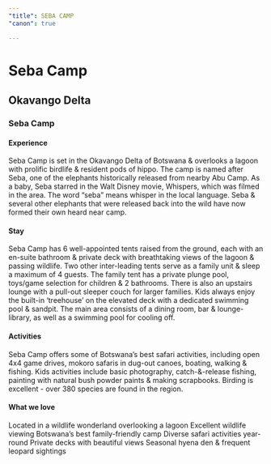 ```yaml
---
"title": SEBA CAMP
"canon": true

---
```


# Seba Camp
## Okavango Delta
### Seba Camp

#### Experience
Seba Camp is set in the Okavango Delta of Botswana &amp; overlooks a lagoon with prolific birdlife &amp; resident pods of hippo.  The camp is named after Seba, one of the elephants historically released from nearby Abu Camp.
As a baby, Seba starred in the Walt Disney movie, Whispers, which was filmed in the area.  The word “seba” means whisper in the local language.  Seba &amp; several other elephants that were released back into the wild have now formed their own heard near camp.

#### Stay
Seba Camp has 6 well-appointed tents raised from the ground, each with an en-suite bathroom &amp; private deck with breathtaking views of the lagoon &amp; passing wildlife.
Two other inter-leading tents serve as a family unit &amp; sleep a maximum of 4 guests.  The family tent has a private plunge pool, toys/game selection for children &amp; 2 bathrooms.
There is also an upstairs lounge with a pull-out sleeper couch for larger families.  Kids always enjoy the built-in ‘treehouse’ on the elevated deck with a dedicated swimming pool &amp; sandpit. 
The main area consists of a dining room, bar &amp; lounge-library, as well as a swimming pool for cooling off.

#### Activities
Seba Camp offers some of Botswana’s best safari activities, including open 4x4 game drives, mokoro safaris in dug-out canoes, boating, walking &amp; fishing.
Kids activities include basic photography, catch-&amp;-release fishing, painting with natural bush powder paints &amp; making scrapbooks.
Birding is excellent - over 380 species are found in the region.


#### What we love
Located in a wildlife wonderland overlooking a lagoon
Excellent wildlife viewing
Botswana’s best family-friendly camp
Diverse safari activities year-round
Private decks with beautiful views
Seasonal hyena den &amp; frequent leopard sightings